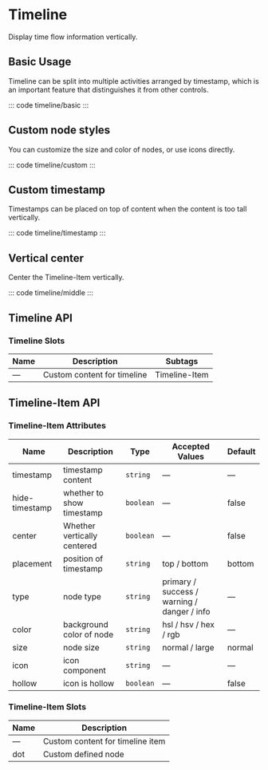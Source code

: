 <script setup>
  import basic from "exam/timeline/basic.vue"
  import custom from "exam/timeline/custom.vue"
  import middle from "exam/timeline/middle.vue"
  import timestamp from "exam/timeline/timestamp.vue"
</script>

# Timeline

Display time flow information vertically.

## Basic Usage

Timeline can be split into multiple activities arranged by timestamp, which is an important feature that distinguishes it from other controls.

::: code timeline/basic
<basic></basic>
:::

## Custom node styles

You can customize the size and color of nodes, or use icons directly.

::: code timeline/custom
<custom></custom>
:::

## Custom timestamp

Timestamps can be placed on top of content when the content is too tall vertically.

::: code timeline/timestamp
<timestamp></timestamp>
:::

## Vertical center

Center the Timeline-Item vertically.

::: code timeline/middle
<middle></middle>
:::

## Timeline API

### Timeline Slots

| Name | Description                 | Subtags       |
| ---- | --------------------------- | ------------- |
| —    | Custom content for timeline | Timeline-Item |

## Timeline-Item API

### Timeline-Item Attributes

| Name           | Description                 | Type      | Accepted Values                             | Default |
| -------------- | --------------------------- | --------- | ------------------------------------------- | ------- |
| timestamp      | timestamp content           | `string`  | —                                           | —       |
| hide-timestamp | whether to show timestamp   | `boolean` | —                                           | false   |
| center         | Whether vertically centered | `boolean` | —                                           | false   |
| placement      | position of timestamp       | `string`  | top / bottom                                | bottom  |
| type           | node type                   | `string`  | primary / success / warning / danger / info | —       |
| color          | background color of node    | `string`  | hsl / hsv / hex / rgb                       | —       |
| size           | node size                   | `string`  | normal / large                              | normal  |
| icon           | icon component              | `string`  | —                                           | —       |
| hollow         | icon is hollow              | `boolean` | —                                           | false   |

### Timeline-Item Slots

| Name | Description                      |
| ---- | -------------------------------- |
| —    | Custom content for timeline item |
| dot  | Custom defined node              |
